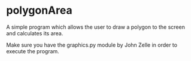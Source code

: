 # polygonArea
A simple program which allows the user to draw a polygon to the screen and calculates its area.

Make sure you have the graphics.py module by John Zelle in order to execute the program.
